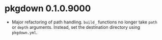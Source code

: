 # pkgdown 0.1.0.9000

* Major refactoring of path handling. `build_` functions no longer take
  `path` or `depth` arguments. Instead, set the destination directory 
  using `pkgdown.yml`.
